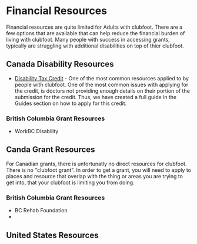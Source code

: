 # Financial Resources
Financial resources are quite limited for Adults with clubfoot. There are a few options that are available that can help reduce the financial burden of living with clubfoot. Many people with success in accessing grants, typically are struggling with additional disabilities on top of thier clubfoot.





## Canada Disability Resources
* [Disability Tax Credit](https://www.canada.ca/en/revenue-agency/services/tax/individuals/segments/tax-credits-deductions-persons-disabilities/disability-tax-credit.html) - One of the most common resources applied to by people with clubfoot. One of the most common issues with applying for the credit, is doctors not providing enough details on their portion of the submission for the credit. Thus, we have created a full guide in the Guides section on how to apply for this credit.

### British Columbia Grant Resources
* WorkBC Disability


## Canda Grant Resources
For Canadian grants, there is unfortunatly no direct resources for clubfoot. There is no "clubfoot grant". In order to get a grant, you will need to apply to places and resource that overlap with the thing or areas you are trying to get into, that your clubfoot is limiting you from doing.


### British Columbia Grant Resources
* BC Rehab Foundation
* 



## United States Resources